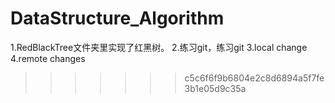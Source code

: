 # DataStructure_Algorithm
1.RedBlackTree文件夹里实现了红黑树。
2.练习git，练习git
3.local change
4.remote changes
>>>>>>> c5c6f6f9b6804e2c8d6894a5f7fe3b1e05d9c35a
